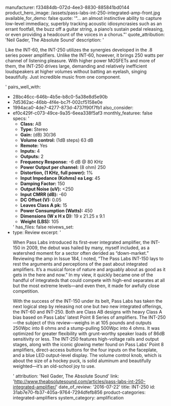 manufacturer: f33484db-072d-4ee3-8830-885841bd0144
product_hero_image: /assets/pass-labs-int-250-integrated-amp-front.jpg
available_for_demo: false
quote: '"... an almost instinctive ability to capture low-level immediacy, superbly tracking acoustic idiosyncrasies such as an errant footfall, the buzz off a guitar string, a piano’s sustain pedal releasing, or even providing a headcount of the voices in a chorus."'
quote_attribution: 'Neil Gader, The Absolute Sound'
description: '<p>Like the INT-60, the INT-250 utilizes the synergies developed in the .8 series power amplifiers. Unlike the INT-60, however, it brings 250 watts per channel of listening pleasure. With higher power MOSFETs and more of them, the INT-250 drives large, demanding and relatively inefficient loudspeakers at higher volumes without batting an eyelash, singing beautifully. Just incredible music from one component.&nbsp;&nbsp;</p>'
pairs_well_with:
  - 28bc46cc-646b-4b5e-b8c0-5a38e8d5e90b
  - 7d5362ac-46bb-4f4e-bc7f-002cf5158e0e
  - 1994aca0-4de7-4277-873d-4737f90f7fb1
also_consider:
  - ef0c429f-c073-49ce-9a35-6eea338f5af3
monthly_featuree: false
specs: '<ul><li><b>Class:</b> AB</li><li><b>Type:</b> Stereo</li><li><b>Gain:</b> (dB) 30/36</li><li><b>Volume control:</b> (1dB steps) 63 dB</li><li><b>Remote:</b> Yes</li><li><b>Inputs:</b> 4</li><li><b>Outputs:</b> 2</li><li><b>Frequency Response:</b> -6 dB @ 80 KHz</li><li><b>Power Output per channel:</b> (8 ohm) 250</li><li><b>Distortion, (1 KHz, full power):</b> 1%</li><li><b>Input Impedance (Kohms) ea Leg:</b> 45</li><li><b>Damping Factor:</b> 150</li><li><b>Output Noise (uV):</b> &lt;250</li><li><b>Input CMRR (dB):</b> -60</li><li><b>DC Offset (V):</b> 0.05</li><li><b>Leaves Class A pk:</b> 15</li><li><b>Power Consumption (Watts):</b> 450</li><li><b>Dimensions (W x H x D):</b> 19 x 21.25 x 9.1</li><li><b>Weight (LBS):</b> 105</li></ul>'
has_files: false
reivews_set:
  -
    type: Review
    excerpt: '<p>When Pass Labs introduced its first-ever integrated amplifier, the INT-150 in 2009, the debut was hailed by many, myself included, as a watershed moment for a sector often derided as “down-market.” Reviewing the amp in Issue 184, I noted, “The Pass Labs INT-150 lays to rest the arguments and perceptions of the past about integrated amplifiers. It’s a musical force of nature and arguably about as good as it gets in the here and now.” In my view, it quickly became one of the handful of integrateds that could compete with high-end separates at all but the most extreme levels—and even then, it made for awfully close competition.</p><p>With the success of the INT-150 under its belt, Pass Labs has taken the next logical step by releasing not one but&nbsp;<em>two</em>&nbsp;new integrated offerings, the INT-60 and INT-250. Both are Class AB designs with heavy Class A bias based on Pass Labs’ latest Point 8 Series of amplifiers. The INT-250—the subject of this review—weighs in at 105 pounds and outputs 250Wpc into 8 ohms and a stump-pulling 500Wpc into 4 ohms. It was optimized for greater flexibility with grunt-worthy speaker loads of 86dB sensitivity or less. The INT-250 features high-voltage rails and output stages, along with the iconic glowing meter found on Pass Labs’ Point 8 amplifiers, direct-access buttons for the four inputs on the faceplate, and a blue LED output-level display. The volume control knob, which is about the size of a hockey puck, is solid aluminum and beautifully weighted—it’s an old-school joy to use.</p>'
    attribution: 'Neil Gader, The Absolute Sound'
    link: 'http://www.theabsolutesound.com/articles/pass-labs-int-250-integrated-amplifier/'
    date_of_review: '2016-07-22'
title: INT-250
id: 31ab7e70-fb37-405a-9764-7294dfefb856
product-categories: integrated-amplifiers
system_category: amplification
